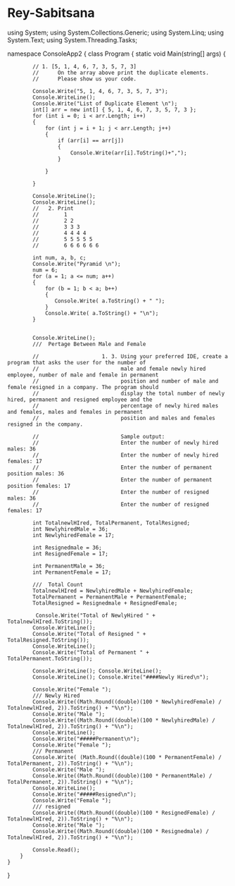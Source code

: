 # Rey-Sabitsana

 using System;
using System.Collections.Generic;
using System.Linq;
using System.Text;
using System.Threading.Tasks;

namespace ConsoleApp2
{
    class Program
    {
        static void Main(string[] args)
        {

            // 1. [5, 1, 4, 6, 7, 3, 5, 7, 3]
            //      On the array above print the duplicate elements.
            //      Please show us your code.

            Console.Write("5, 1, 4, 6, 7, 3, 5, 7, 3");
            Console.WriteLine();
            Console.Write("List of Duplicate Element \n");
            int[] arr = new int[] { 5, 1, 4, 6, 7, 3, 5, 7, 3 };
            for (int i = 0; i < arr.Length; i++)
            {
                for (int j = i + 1; j < arr.Length; j++)
                {
                    if (arr[i] == arr[j])
                    {
                        Console.Write(arr[i].ToString()+",");
                    }

                }

            }

            Console.WriteLine();
            Console.WriteLine();
            //   2. Print 
            //        1
            //        2 2
            //        3 3 3
            //        4 4 4 4
            //        5 5 5 5 5
            //        6 6 6 6 6 6

            int num, a, b, c;
            Console.Write("Pyramid \n");
            num = 6;
            for (a = 1; a <= num; a++)
            {
                for (b = 1; b < a; b++)
                {
                   Console.Write( a.ToString() + " ");
                }
                Console.Write( a.ToString() + "\n");
            }


            Console.WriteLine();
            ///  Pertage Between Male and Female

            //                    1. 3. Using your preferred IDE, create a program that asks the user for the number of 
            //                          male and female newly hired employee, number of male and female in permanent
            //                          position and number of male and female resigned in a company. The program should
            //                          display the total number of newly hired, permanent and resigned employee and the
            //                          percentage of newly hired males and females, males and females in permanent
            //                          position and males and females resigned in the company.

            //                          Sample output:
            //                          Enter the number of newly hired males: 36
            //                          Enter the number of newly hired females: 17
            //                          Enter the number of permanent position males: 36
            //                          Enter the number of permanent position females: 17
            //                          Enter the number of resigned males: 36
            //                          Enter the number of resigned females: 17

            int TotalnewlHIred, TotalPermanent, TotalResigned;
            int NewlyhiredMale = 36;
            int NewlyhiredFemale = 17;

            int Resignedmale = 36;
            int ResignedFemale = 17;

            int PermanentMale = 36;
            int PermanentFemale = 17;

            ///  Total Count
            TotalnewlHIred = NewlyhiredMale + NewlyhiredFemale;
            TotalPermanent = PermanentMale + PermanentFemale;
            TotalResigned = Resignedmale + ResignedFemale;

             Console.Write("Total of NewlyHired " + TotalnewlHIred.ToString());
            Console.WriteLine();
            Console.Write("Total of Resigned " + TotalResigned.ToString());
            Console.WriteLine();
            Console.Write("Total of Permanent " + TotalPermanent.ToString());

            Console.WriteLine(); Console.WriteLine();
            Console.WriteLine(); Console.Write("####Newly Hired\n");

            Console.Write("Female ");
            /// Newly Hired
            Console.Write((Math.Round((double)(100 * NewlyhiredFemale) / TotalnewlHIred, 2)).ToString() + "%\n");
            Console.Write("Male ");
            Console.Write((Math.Round((double)(100 * NewlyhiredMale) / TotalnewlHIred, 2)).ToString() + "%\n");
            Console.WriteLine();
            Console.Write("#####Permanent\n");
            Console.Write("Female ");
            /// Permanent
            Console.Write( (Math.Round((double)(100 * PermanentFemale) / TotalPermanent, 2)).ToString() + "%\n");
            Console.Write("Male ");
            Console.Write((Math.Round((double)(100 * PermanentMale) / TotalPermanent, 2)).ToString() + "%\n");
            Console.WriteLine();
            Console.Write("#####Resigned\n");
            Console.Write("Female ");
            /// resigned
            Console.Write((Math.Round((double)(100 * ResignedFemale) / TotalnewlHIred, 2)).ToString() + "%\n");
            Console.Write("Male ");
            Console.Write((Math.Round((double)(100 * Resignedmale) / TotalnewlHIred, 2)).ToString() + "%\n");

            Console.Read();
        }
    }
}
  
